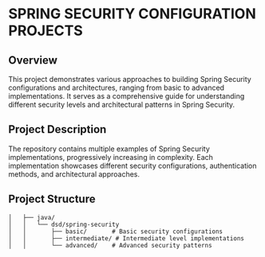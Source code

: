 ﻿# SPRING SECURITY CONFIGURATION PROJECTS

## Overview

This project demonstrates various approaches to building Spring Security configurations and architectures, ranging from basic to advanced implementations. It serves as a comprehensive guide for understanding different security levels and architectural patterns in Spring Security.

## Project Description

The repository contains multiple examples of Spring Security implementations, progressively increasing in complexity. Each implementation showcases different security configurations, authentication methods, and architectural approaches.

## Project Structure 
```
│   ├── java/
│   │   └── dsd/spring-security
│   │       ├── basic/       # Basic security configurations
│   │       ├── intermediate/ # Intermediate level implementations
│   │       └── advanced/    # Advanced security patterns
```

